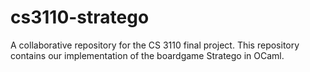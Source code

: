# cs3110-stratego
A collaborative repository for the CS 3110 final project. This repository contains our implementation of the boardgame Stratego in OCaml.